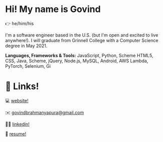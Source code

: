 # Hi! My name is Govind

👉 he/him/his

I'm a software engineer based in the U.S. (but I'm open and excited to live anywhere!). I will graduate from Grinnell College with a Computer Science degree in May 2021.

**Languages, Frameworks & Tools:** JavaScript, Python, Scheme HTML5, CSS, Java, Scheme, jQuery, Node.js, MySQL, Android, AWS Lambda, PyTorch, Selenium, Gi

# 🔗 Links!

💻 [website!](http://govindsb.me)

✉️ [govindbrahmanyapura@gmail.com](mailto:govindbrahmanyapura@gmail.com)

🙋🏾 [linkedin!](http://linkedin.com/in/govindbrahmanyapura/)

📜 [resume!](https://www.govindsb.me/assets/govind-b-resume.pdf)
